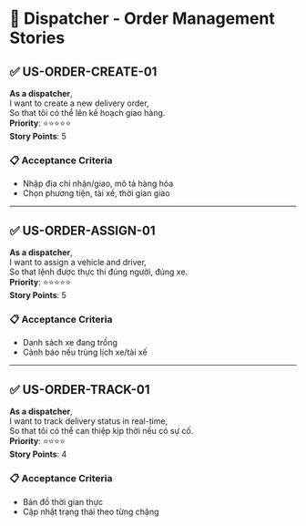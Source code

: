 # 🚚 Dispatcher - Order Management Stories

## ✅ US-ORDER-CREATE-01

**As a dispatcher**,  
I want to create a new delivery order,  
So that tôi có thể lên kế hoạch giao hàng.  
**Priority**: ⭐⭐⭐⭐⭐  
**Story Points**: 5

### 📋 Acceptance Criteria

- Nhập địa chỉ nhận/giao, mô tả hàng hóa
- Chọn phương tiện, tài xế, thời gian giao

---

## ✅ US-ORDER-ASSIGN-01

**As a dispatcher**,  
I want to assign a vehicle and driver,  
So that lệnh được thực thi đúng người, đúng xe.  
**Priority**: ⭐⭐⭐⭐⭐  
**Story Points**: 5

### 📋 Acceptance Criteria

- Danh sách xe đang trống
- Cảnh báo nếu trùng lịch xe/tài xế

---

## ✅ US-ORDER-TRACK-01

**As a dispatcher**,  
I want to track delivery status in real-time,  
So that tôi có thể can thiệp kịp thời nếu có sự cố.  
**Priority**: ⭐⭐⭐⭐  
**Story Points**: 4

### 📋 Acceptance Criteria

- Bản đồ thời gian thực
- Cập nhật trạng thái theo từng chặng
